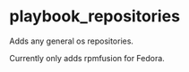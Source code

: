 # playbook_repositories

Adds any general os repositories.

Currently only adds rpmfusion for Fedora.
